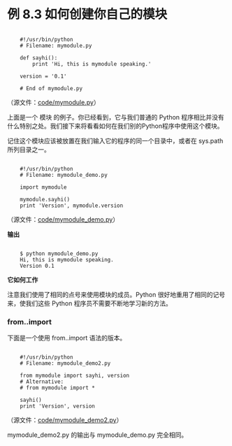 # 例 8.3 如何创建你自己的模块

```

    #!/usr/bin/python
    # Filename: mymodule.py
    
    def sayhi():
        print 'Hi, this is mymodule speaking.'
    
    version = '0.1'
    
    # End of mymodule.py

```


（源文件：[code/mymodule.py](http://woodpecker.org.cn/abyteofpython_cn/chinese/code/mymodule.py)）

上面是一个 模块 的例子。你已经看到，它与我们普通的 Python 程序相比并没有什么特别之处。我们接下来将看看如何在我们别的Python程序中使用这个模块。

记住这个模块应该被放置在我们输入它的程序的同一个目录中，或者在 sys.path 所列目录之一。

```

    #!/usr/bin/python
    # Filename: mymodule_demo.py
    
    import mymodule
    
    mymodule.sayhi()
    print 'Version', mymodule.version

```


（源文件：[code/mymodule_demo.py](http://woodpecker.org.cn/abyteofpython_cn/chinese/code/mymodule_demo.py)）

**输出**

```

    $ python mymodule_demo.py
    Hi, this is mymodule speaking.
    Version 0.1

```

**它如何工作**

注意我们使用了相同的点号来使用模块的成员。Python 很好地重用了相同的记号来，使我们这些 Python 程序员不需要不断地学习新的方法。

### from..import

下面是一个使用 from..import 语法的版本。

```

    #!/usr/bin/python
    # Filename: mymodule_demo2.py
    
    from mymodule import sayhi, version
    # Alternative:
    # from mymodule import *
    
    sayhi()
    print 'Version', version

```

（源文件：[code/mymodule_demo2.py](http://woodpecker.org.cn/abyteofpython_cn/chinese/code/mymodule_demo2.py)）

mymodule_demo2.py 的输出与 mymodule_demo.py 完全相同。